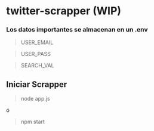 # twitter-scrapper (WIP)

### Los datos importantes se almacenan en un .env

 > USER_EMAIL

 > USER_PASS

 > SEARCH_VAL

 ## Iniciar Scrapper

 > node app.js

 ó
 
 > npm start